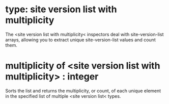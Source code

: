 # type: site version list with multiplicity

The &lt;site version list with multiplicity&lt; inspectors deal with site-version-list arrays, allowing you to extract unique site-version-list values and count them.

# multiplicity of &lt;site version list with multiplicity&gt; : integer

Sorts the list and returns the multiplicity, or count, of each unique element in the specified list of multiple &lt;site version list&lt; types.
